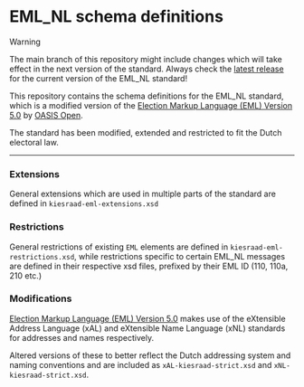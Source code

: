 # EML_NL schema definitions

> [!WARNING]  
> The main branch of this repository might include changes which will take effect in the next version of the standard. Always check the [latest release](https://github.com/kiesraad/EML_NL/releases/latest) for the current version of the EML_NL standard!

This repository contains the schema definitions for the EML_NL standard, which is a modified version of the [Election Markup Language (EML) Version 5.0](https://docs.oasis-open.org/election/eml/v5.0/EML-Schema-Descriptions-v5.0.html) by [OASIS Open](https://www.oasis-open.org/).

The standard has been modified, extended and restricted to fit the Dutch electoral law.

---
### Extensions
General extensions which are used in multiple parts of the standard are defined in `kiesraad-eml-extensions.xsd`

### Restrictions
General restrictions of existing `EML` elements are defined in `kiesraad-eml-restrictions.xsd`, while restrictions specific to certain EML_NL messages are defined in their respective xsd files, prefixed by their EML ID (110, 110a, 210 etc.)

### Modifications
[Election Markup Language (EML) Version 5.0](https://docs.oasis-open.org/election/eml/v5.0/EML-Schema-Descriptions-v5.0.html) makes use of the eXtensible Address Language (xAL) and eXtensible Name Language (xNL) standards for addresses and names respectively.

Altered versions of these to better reflect the Dutch addressing system and naming conventions and are included as `xAL-kiesraad-strict.xsd` and `xNL-kiesraad-strict.xsd`.